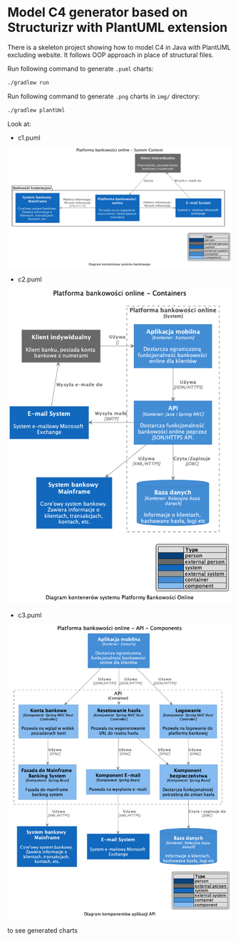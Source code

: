 # Model C4 generator based on Structurizr with PlantUML extension

There is a skeleton project showing how to model C4 in Java with PlantUML 
excluding website. It follows OOP approach in place of  structural files.

Run following command to generate `.puml` charts:
```sh
./gradlew run
```

Run following command to generate `.png` charts in `img/` directory:
```sh
./gradlew plantUml
```

Look at:
* c1.puml

![](img/c1.png)

* c2.puml

![](img/c2.png)

* c3.puml

![](img/c3.png)

to see generated charts
